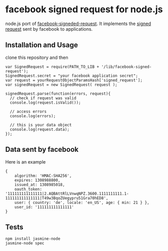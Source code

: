 # facebook signed request for node.js

node.js port of [facebook-signeded-request](https://github.com/wooga/facebook-signed-request).
It implements the [signed request](http://developers.facebook.com/docs/authentication/signed_request/) sent by facebook to applications.

## Installation and Usage

clone this repository and then

	var SignedRequest = require(PATH_TO_LIB + '/lib/facebook-signed-request');
	SignedRequest.secret = "your facebook application secret";
	var request = yourRequestObjectParamsHash['signed_request'];
	var signedRequest = new SignedRequest( request );

	signedRequest.parse(function(errors, request){
	  // check if request was valid
	  console.log(request.isValid());

	  // access errors
	  console.log(errors);

	  // this is your data object
	  console.log(request.data);
	});

## Data sent by facebook

Here is an example

	{
		algorithm: 'HMAC-SHA256',
		expires: 1308988800,
		issued_at: 1308985018,
		oauth_token: '111111111111111|2.AQBAttRlLVnwqNPZ.3600.1111111111.1-111111111111111|T49w3BqoZUegypru51Gra70hED8',
		user: { country: 'de', locale: 'en_US', age: { min: 21 } },
		user_id: '111111111111111'
	}

## Tests

	npm install jasmine-node
	jasmine-node spec